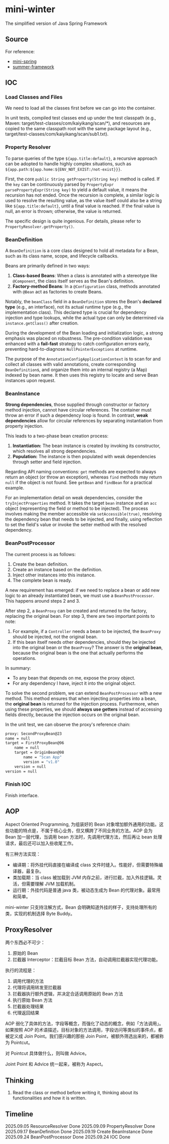 # mini-winter

The simplified version of Java Spring Framework

## Source

For reference:

- [mini-spring](https://github.com/DerekYRC/mini-spring)
- [summer-framework](https://liaoxuefeng.com/books/summerframework/introduction/index.html)

## IOC

### Load Classes and Files

We need to load all the classes first before we can go into the container.

In unit tests, compiled test classes end up under the test classpath (e.g., Maven: target/test-classes/com/kaiyikang/scan/\*), and resources are copied to the same classpath root with the same package layout (e.g., target/test-classes/com/kaiyikang/scan/sub1.txt).

### Property Resolver

To parse queries of the type `${app.title:default}`, a recursive approach can be adopted to handle highly complex situations, such as `${app.path:${app.home:${ENV_NOT_EXIST:/not-exist}}}`.

First, the core `public String getProperty(String key)` method is called. If the `key` can be continuously parsed by `PropertyExpr parsePropertyExpr(String key)` to yield a default value, it means the recursion has not ended. Once the recursion is complete, a similar logic is used to resolve the resulting value, as the value itself could also be a string like `${app.title:default}`, until a final value is reached. If the final value is null, an error is thrown; otherwise, the value is returned.

The specific design is quite ingenious. For details, please refer to `PropertyResolver.getProperty()`.

### BeanDefinition

A `BeanDefinition` is a core class designed to hold all metadata for a Bean, such as its class name, scope, and lifecycle callbacks.

Beans are primarily defined in two ways:

1.  **Class-based Beans**: When a class is annotated with a stereotype like `@Component`, the class itself serves as the Bean's definition.
2.  **Factory-method Beans**: In a `@Configuration` class, methods annotated with `@Bean` act as factories to create Beans.

Notably, the `beanClass` field in a `BeanDefinition` stores the Bean's **declared type** (e.g., an interface), not its actual runtime type (e.g., the implementation class). This declared type is crucial for dependency injection and type lookups, while the actual type can only be determined via `instance.getClass()` after creation.

During the development of the Bean loading and initialization logic, a strong emphasis was placed on robustness. The pre-condition validation was enhanced with a **fail-fast** strategy to catch configuration errors early, preventing hard-to-diagnose `NullPointerExceptions` at runtime.

The purpose of the `AnnotationConfigApplicationContext` is to scan for and collect all classes with valid annotations, create corresponding `BeanDefinition`s, and organize them into an internal registry (a Map) indexed by bean name. It then uses this registry to locate and serve Bean instances upon request.

### BeanInstance

**Strong dependencies**, those supplied through constructor or factory method injection, cannot have circular references. The container must throw an error if such a dependency loop is found. In contrast, **weak dependencies** allow for circular references by separating instantiation from property injection.

This leads to a two-phase bean creation process:

1.  **Instantiation:** The bean instance is created by invoking its constructor, which resolves all strong dependencies.
2.  **Population:** The instance is then populated with weak dependencies through setter and field injection.

Regarding API naming conventions: `get` methods are expected to always return an object (or throw an exception), whereas `find` methods may return `null` if the object is not found. See `getBean` and `findBean` for a practical example.

For an implementation detail on weak dependencies, consider the `tryInjectProperties` method. It takes the target `bean` instance and an `acc` object (representing the field or method to be injected). The process involves making the member accessible via `setAccessible(true)`, resolving the dependency bean that needs to be injected, and finally, using reflection to set the field's value or invoke the setter method with the resolved dependency.

### BeanPostProcessor

The current process is as follows:

1.  Create the bean definition.
2.  Create an instance based on the definition.
3.  Inject other instances into this instance.
4.  The complete bean is ready.

A new requirement has emerged: if we need to replace a bean or add new logic to an already instantiated bean, we must use a `BeanPostProcessor`. This happens around steps 2 and 3.

After step 2, a `BeanProxy` can be created and returned to the factory, replacing the original bean. For step 3, there are two important points to note:

1.  For example, if a `Controller` needs a bean to be injected, the `BeanProxy` should be injected, not the original bean.
2.  If this bean itself needs other dependencies, should they be injected into the original bean or the `BeanProxy`? The answer is the **original bean**, because the original bean is the one that actually performs the operations.

In summary:

- To any bean that depends on me, expose the proxy object.
- For any dependency I have, inject it into the original object.

To solve the second problem, we can extend `BeanPostProcessor` with a new method. This method ensures that when injecting properties into a bean, the **original bean** is returned for the injection process. Furthermore, when using these properties, we should **always use getters** instead of accessing fields directly, because the injection occurs on the original bean.

In the unit test, we can observe the proxy's reference chain:

```bash
proxy: SecondProxyBean@23
name = null
target = FirstProxyBean@96
    name = null
    target = OriginBean@98
        name = "Scan App"
        version = "v1.0"
    version = null
version = null
```

### Finish IOC

Finish interface.

## AOP

Aspect Oriented Programming, 为组装好的 Bean 对象增加额外通用的功能。这些功能的特点是，不属于核心业务，但又横跨了不同业务的方法。AOP 会为 Bean 加一层代理，当调用 bean 方法时，先调用代理方法，然后再让 bean 处理请求，最后还可以加入些收尾工作。

有三种方法实现：

- 编译期：将外挂代码直接在编译成 class 文件时缝入。性能好，但需要特殊编译器，最复杂。
- 类加载期：当 class 被加载到 JVM 内存之前，进行拦截，加入外挂逻辑。灵活，但需要理解 JVM 加载机制。
- 运行期：外挂代码是普通 java 类，被动态生成为 Bean 的代理对象。最常用和简单。

mini-winter 只支持注解方式，Bean 会明确知道外挂的样子，支持处理所有的类，实现的机制选择 Byte Buddy。

## ProxyResolver

两个东西必不可少：

1. 原始的 Bean
2. 拦截器 Interceptor：拦截目标 Bean 方法，自动调用拦截器实现代理功能。

执行的流程是：

1. 调用代理的方法
2. 代理将调用转发至拦截器
3. 拦截器执行额外逻辑，并决定合适调用原始的 Bean 方法
4. 执行原始 Bean 方法
5. 拦截器处理结果
6. 代理返回结果

AOP 弱化了具体的方法，字段等概念，而强化了动态的概念，例如「方法调用」。如果按照 AOP 的术语描述，目标对象的方法调用，字段访问等类似的事件点，都被定义成 Join Point。我们感兴趣的那些 Join Point，被额外筛选出来的，都被称为 Pointcut。

对 Pointcut 具体做什么，则叫做 Advice。

Joint Point 和 Advice 统一起来，被称为 Aspect。

## Thinking

1. Read the class or method before writing it, thinking about its functionalities and how it is written.

## Timeline

2025.09.05 ResourceResolver Done
2025.09.09 PropertyResolver Done
2025.09.17 BeanDefinition Done
2025.09.19 Create BeanInstance Done
2025.09.24 BeanPostProcessor Done
2025.09.24 IOC Done
